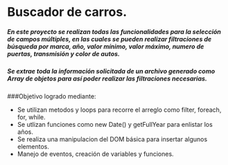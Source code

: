 # Buscador de carros.
##### En este proyecto se realizan todas las funcionalidades para la selección de campos múltiples, en las cuales se pueden realizar filtraciones de búsqueda por marca, año, valor mínimo, valor máximo, numero de puertas, transmisión y color de autos.
##### Se extrae toda la información solicitada de un archivo generado como Array de objetos para así poder realizar las filtraciones necesarias.   

###Objetivo logrado mediante:

- Se utilizan metodos y loops para recorre el arreglo como filter, foreach, for, while.
- Se utlizan funciones como new Date() y getFullYear para enlistar los años.
- Se realiza una manipulacion del DOM básica para insertar algunos elementos.
- Manejo de eventos, creación de variables y funciones.


